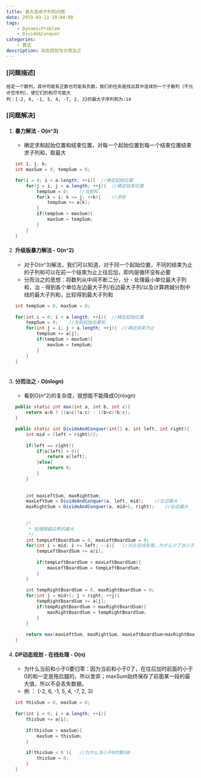```yaml
---
title: 最大连续子列和问题
date: 2019-03-11 10:04:08
tags:
    - DynamicProblem
    - Divide&Conquer
categories:  
    - 算法
description: 动态规划与分而治之
---
```


### [问题描述]  
    给定一个数列，其中可能有正数也可能有负数，我们的任务是找出其中连续的一个子数列（不允许空序列），使它们的和尽可能大  
    列：{-2, 6, -1, 5, 4, -7, 2, 3}的最大子序列和为:14

### [问题解决]  
1. #### 暴力解法 - O(n^3)
    + 确定求和起始位置和结束位置，对每一个起始位置到每一个结束位置结束求子列和，取最大

    ``` java 
    int i, j, k;
    int maxSum = 0, tempSum = 0;
    
    for(i = 0; i < a.length; ++i){  //确定起始位置
        for(j = i; j < a.length; ++j){  //确定结束位置
            tempSum = 0;    //当前和
            for(k = i; k <= j; ++k){    //求和
                tempSum += a[k];
            }
            if(tempSum > maxSum){
                maxSum = tempSum;
            }
        }
    }
    ```
2. #### 升级版暴力解法 - O(n^2)
    + 对于O(n^3)解法，我们可以知道，对于同一个起始位置，不同的结束为止的子列和可以在前一个结束为止上往后加，即内层循环没有必要
    + 分而治之的思想：将数列从中间不断二分，分 - 处理最小单位最大子列和，治 - 得到各个单位左边最大子列/右边最大子列/以及计算跨越分割中线的最大子列和，比较得到最大子列和

    ``` java
    int tempSum = 0, maxSum = 0;
		
    for(int i = 0; i < a.length; ++i){  //确定起始位置
        tempSum = 0;    //当前起始位置和
        for(int j = i; j < a.length; ++j){  //确定结束为止
            tempSum += a[j];
            if(tempSum > maxSum){
                maxSum = tempSum;
            }
        }
    }
		
    ```
3. #### 分而治之 - O(nlogn)  
    + 看到O(n^2)的复杂度，就想能不能降成O(nlogn)
    
    ``` java
    public static int max(int a, int b, int c){
		return a>b ? ((a>c)?a:c) : ((b>c)?b:c);
	}
	
	public static int DivideAndConquer(int[] a, int left, int right){
		int mid = (left + right)/2;
		
		if(left == right){
			if(a[left] > 0){
				return a[left];
			}else{
				return 0;
			}
		}
		
		
		int maxLeftSum, maxRightSum;
		maxLeftSum = DivideAndConquer(a, left, mid);	//左边最大
		maxRightSum = DivideAndConquer(a, mid+1, right);	//右边最大
		
		
		/*
		 * 处理跨越边界的最大 
		 */
		int tempLeftBoardSum = 0, maxLeftBoardSum = 0;
		for(int i = mid; i >= left; --i){	//对比在线处理，为什么少了当小于0时清0的那一步
			tempLeftBoardSum += a[i];
			
			if(tempLeftBoardSum > maxLeftBoardSum){
				maxLeftBoardSum = tempLeftBoardSum;
			}
		}
		
		int tempRightBoardSum = 0, maxRightBoardSum = 0;
		for(int j = mid+1; j < right; ++j){
			tempRightBoardSum += a[j];
			if(tempRightBoardSum > maxRightBoardSum){
				maxRightBoardSum = tempRightBoardSum;
			}
		}
		
		return max(maxLeftSum, maxRightSum, maxLeftBoardSum+maxRightBoardSum);
	}
    ```
4. #### DP动态规划 - 在线处理 - O(n)
    + 为什么当前和小于0要归零：因为当前和小于0了，在往后加时前面的小于0的和一定是拖后腿的，所以舍弃；maxSum始终保存了前面某一段的最大值，所以不会丢失数据。
    + 例 ： {-2, 6, -1, 5, 4, -7, 2, 3}

    ``` java
    int thisSum = 0, maxSum = 0;
		
    for(int i = 0; i < a.length; ++i){
        thisSum += a[i];
        
        if(thisSum > maxSum){
            maxSum = thisSum;
        }
        
        if(thisSum < 0 ){	//为什么当小于0时要归0
            thisSum = 0;
        }
    }
    ```